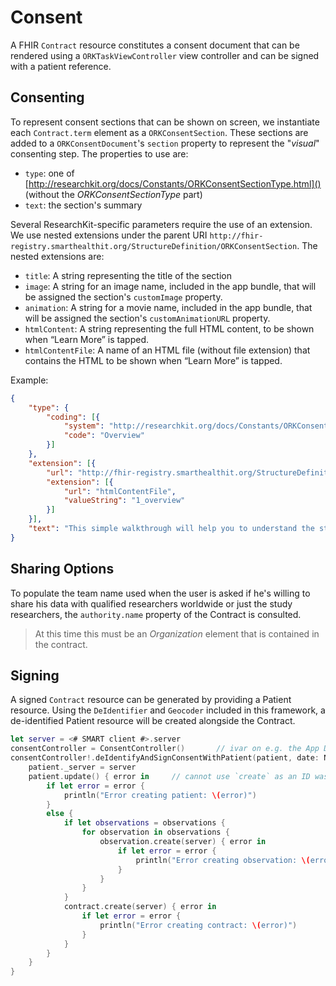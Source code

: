 Consent
=======

A FHIR `Contract` resource constitutes a consent document that can be rendered using a `ORKTaskViewController` view controller and can be signed with a patient reference.


Consenting
----------

To represent consent sections that can be shown on screen, we instantiate each `Contract.term` element as a `ORKConsentSection`.
These sections are added to a `ORKConsentDocument`'s `section` property to represent the "_visual_" consenting step.
The properties to use are:

- `type`: one of [http://researchkit.org/docs/Constants/ORKConsentSectionType.html]() (without the _ORKConsentSectionType_ part)
- `text`: the section's summary

Several ResearchKit-specific parameters require the use of an extension.
We use nested extensions under the parent URI `http://fhir-registry.smarthealthit.org/StructureDefinition/ORKConsentSection`.
The nested extensions are:

- `title`: A string representing the title of the section
- `image`: A string for an image name, included in the app bundle, that will be assigned the section's `customImage` property.
- `animation`: A string for a movie name, included in the app bundle, that will be assigned the section's `customAnimationURL` property.
- `htmlContent`: A string representing the full HTML content, to be shown when “Learn More” is tapped.
- `htmlContentFile`: A name of an HTML file (without file extension) that contains the HTML to be shown when “Learn More” is tapped.

Example:

```json
{
    "type": {
        "coding": [{
            "system": "http://researchkit.org/docs/Constants/ORKConsentSectionType.html",
            "code": "Overview"
        }]
    },
    "extension": [{
        "url": "http://fhir-registry.smarthealthit.org/StructureDefinition/ORKConsentSection",
        "extension": [{
            "url": "htmlContentFile",
            "valueString": "1_overview"
        }]
    }],
    "text": "This simple walkthrough will help you to understand the study and give you the opportunity to consent to participate."
}
```


Sharing Options
---------------

To populate the team name used when the user is asked if he's willing to share his data with qualified researchers worldwide or just the study researchers, the `authority.name` property of the Contract is consulted.

> At this time this must be an _Organization_ element that is contained in the contract.


Signing
-------

A signed `Contract` resource can be generated by providing a Patient resource.
Using the `DeIdentifier` and `Geocoder` included in this framework, a de-identified Patient resource will be created alongside the Contract.

```swift
let server = <# SMART client #>.server
consentController = ConsentController()       // ivar on e.g. the App Delegate
consentController!.deIdentifyAndSignConsentWithPatient(patient, date: NSDate()) { contract, patient, error in
    patient._server = server
    patient.update() { error in     // cannot use `create` as an ID was assigned
        if let error = error {
            println("Error creating patient: \(error)")
        }
        else {
            if let observations = observations {
                for observation in observations {
                    observation.create(server) { error in
                        if let error = error {
                            println("Error creating observation: \(error)")
                        }
                    }
                }
            }
            contract.create(server) { error in
                if let error = error {
                    println("Error creating contract: \(error)")
                }
            }
        }
    }
}
```
